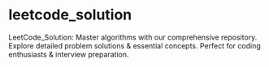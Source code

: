 # leetcode_solution
LeetCode_Solution: Master algorithms with our comprehensive repository. Explore detailed problem solutions &amp; essential concepts. Perfect for coding enthusiasts &amp; interview preparation.
